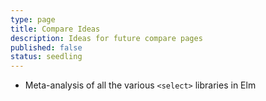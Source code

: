 ```yaml
---
type: page
title: Compare Ideas
description: Ideas for future compare pages
published: false
status: seedling
---
```


- Meta-analysis of all the various `<select>` libraries in Elm
